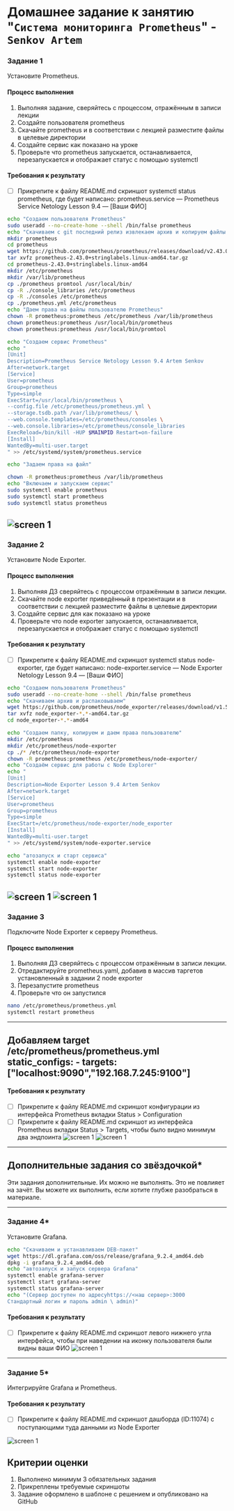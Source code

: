 # Домашнее задание к занятию "`Система мониторинга Prometheus`" - `Senkov Artem`

### Задание 1
Установите Prometheus.

#### Процесс выполнения
1. Выполняя задание, сверяйтесь с процессом, отражённым в записи лекции
2. Создайте пользователя prometheus
3. Скачайте prometheus и в соответствии с лекцией разместите файлы в целевые директории
4. Создайте сервис как показано на уроке
5. Проверьте что prometheus запускается, останавливается, перезапускается и отображает статус с помощью systemctl

#### Требования к результату
- [ ] Прикрепите к файлу README.md скриншот systemctl status prometheus, где будет написано: prometheus.service — Prometheus Service Netology Lesson 9.4 — [Ваши ФИО]

```bash
echo "Создаем пользователя Prometheus"
sudo useradd --no-create-home --shell /bin/false prometheus
echo "Скачиваем с git последний релиз извлекаем архив и копируем файлы в необходимые директории"
mkdir prometheus 
cd prometheus
wget https://github.com/prometheus/prometheus/releases/download/v2.43.0%2Bstringlabels/prometheus-2.43.0+stringlabels.linux-amd64.tar.gz
tar xvfz prometheus-2.43.0+stringlabels.linux-amd64.tar.gz
cd prometheus-2.43.0+stringlabels.linux-amd64
mkdir /etc/prometheus
mkdir /var/lib/prometheus
cp ./prometheus promtool /usr/local/bin/
cp -R ./console_libraries /etc/prometheus
cp -R ./consoles /etc/prometheus
cp ./prometheus.yml /etc/prometheus
echo "Даем права на файлы пользователю Prometheus"
chown -R prometheus:prometheus /etc/prometheus /var/lib/prometheus
chown prometheus:prometheus /usr/local/bin/prometheus
chown prometheus:prometheus /usr/local/bin/promtool
```

```bash
echo "Создаем сервис Prometheus"
echo "
[Unit]
Description=Prometheus Service Netology Lesson 9.4 Artem Senkov
After=network.target
[Service]
User=prometheus
Group=prometheus
Type=simple
ExecStart=/usr/local/bin/prometheus \
--config.file /etc/prometheus/prometheus.yml \
--storage.tsdb.path /var/lib/prometheus/ \
--web.console.templates=/etc/prometheus/consoles \
--web.console.libraries=/etc/prometheus/console_libraries
ExecReload=/bin/kill -HUP $MAINPID Restart=on-failure
[Install]
WantedBy=multi-user.target
" >> /etc/systemd/system/prometheus.service

echo "Задаем права на файл"

chown -R prometheus:prometheus /var/lib/prometheus
echo "Включаем и запускаем сервис"
sudo systemctl enable prometheus
sudo systemctl start prometheus
sudo systemctl status prometheus
```
![screen 1](https://github.com/artem-senkov/netology/blob/main/prometheus/img/prom_result1.png)
---


### Задание 2
Установите Node Exporter.

#### Процесс выполнения
1. Выполняя ДЗ сверяйтесь с процессом отражённым в записи лекции.
3. Скачайте node exporter приведённый в презентации и в соответствии с лекцией разместите файлы в целевые директории
4. Создайте сервис для как показано на уроке
5. Проверьте что node exporter запускается, останавливается, перезапускается и отображает статус с помощью systemctl

#### Требования к результату
- [ ] Прикрепите к файлу README.md скриншот systemctl status node-exporter, где будет написано: node-exporter.service — Node Exporter Netology Lesson 9.4 — [Ваши ФИО]


```bash
echo "Создаем пользователя Prometheus"
sudo useradd --no-create-home --shell /bin/false prometheus
echo "Скачиваем архив и распаковываем"
wget https://github.com/prometheus/node_exporter/releases/download/v1.5.0/node_exporter-1.5.0.linux-amd64.tar.gz
tar xvfz node_exporter-*.*-amd64.tar.gz
cd node_exporter-*.*-amd64

echo "Создаем папку, копируем и даем права пользователю"
mkdir /etc/prometheus
mkdir /etc/prometheus/node-exporter
cp ./* /etc/prometheus/node-exporter
chown -R prometheus:prometheus /etc/prometheus/node-exporter/
echo "Создаём сервис для работы с Node Explorer"
echo "
[Unit]
Description=Node Exporter Lesson 9.4 Artem Senkov
After=network.target
[Service]
User=prometheus
Group=prometheus
Type=simple
ExecStart=/etc/prometheus/node-exporter/node_exporter
[Install]
WantedBy=multi-user.target 
" >> /etc/systemd/system/node-exporter.service

echo "атозапуск и старт сервиса"
systemctl enable node-exporter
systemctl start node-exporter
systemctl status node-exporter


```
![screen 1](https://github.com/artem-senkov/netology/blob/main/prometheus/img/prom_result2.png)
![screen 1](https://github.com/artem-senkov/netology/blob/main/prometheus/img/prom_result3.png)
---

### Задание 3
Подключите Node Exporter к серверу Prometheus.

#### Процесс выполнения
1. Выполняя ДЗ сверяйтесь с процессом отражённым в записи лекции.
2. Отредактируйте prometheus.yaml, добавив в массив таргетов установленный в задании 2 node exporter
3. Перезапустите prometheus
4. Проверьте что он запустился

```bash
nano /etc/prometheus/prometheus.yml
systemctl restart prometheus
```
---
Добавляем target /etc/prometheus/prometheus.yml
    static_configs:
      - targets: ["localhost:9090","192.168.7.245:9100"]
---


#### Требования к результату
- [ ] Прикрепите к файлу README.md скриншот конфигурации из интерфейса Prometheus вкладки Status > Configuration
- [ ] Прикрепите к файлу README.md скриншот из интерфейса Prometheus вкладки Status > Targets, чтобы было видно минимум два эндпоинта
![screen 1](https://github.com/artem-senkov/netology/blob/main/prometheus/img/prom_result4.png)
![screen 1](https://github.com/artem-senkov/netology/blob/main/prometheus/img/prom_result5.png)
---
## Дополнительные задания со звёздочкой*
Эти задания дополнительные. Их можно не выполнять. Это не повлияет на зачёт. Вы можете их выполнить, если хотите глубже разобраться в материале.

---

### Задание 4*
Установите Grafana.

```bash
echo "Скачиваем и устанавливаем DEB-пакет"
wget https://dl.grafana.com/oss/release/grafana_9.2.4_amd64.deb
dpkg -i grafana_9.2.4_amd64.deb
echo "автозапуск и запуск сервера Grafana"
systemctl enable grafana-server
systemctl start grafana-server
systemctl status grafana-server
echo "(Сервер доступен по адресуhttps://<наш сервер>:3000
Стандартный логин и пароль admin \ admin)"
```

#### Требования к результату
- [ ] Прикрепите к файлу README.md скриншот левого нижнего угла интерфейса, чтобы при наведении на иконку пользователя были видны ваши ФИО
![screen 1](https://github.com/artem-senkov/netology/blob/main/prometheus/img/prom_result6.png)
---

### Задание 5*
Интегрируйте Grafana и Prometheus.

#### Требования к результату
- [ ] Прикрепите к файлу README.md скриншот дашборда (ID:11074) с поступающими туда данными из Node Exporter

![screen 1](https://github.com/artem-senkov/netology/blob/main/prometheus/img/prom_result7.png)

## Критерии оценки
1. Выполнено минимум 3 обязательных задания
2. Прикреплены требуемые скриншоты
3. Задание оформлено в шаблоне с решением и опубликовано на GitHub

